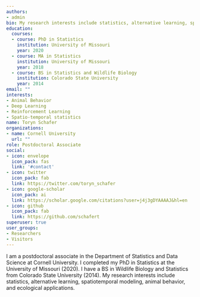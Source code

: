 ```yaml
---
authors:
- admin
bio: My research interests include statistics, alternative learning, spatiotemporal modeling, animal behavior, and ecological applications.
education:
  courses:
  - course: PhD in Statistics
    institution: University of Missouri
    year: 2020
  - course: MA in Statistics
    institution: University of Missouri
    year: 2018
  - course: BS in Statistics and Wildlife Biology
    institution: Colorado State University
    year: 2014
email: ""
interests:
- Animal Behavior
- Deep Learning
- Reinforcement Learning
- Spatio-temporal statistics
name: Toryn Schafer
organizations:
- name: Cornell University
  url: ""
role: Postdoctoral Associate
social:
- icon: envelope
  icon_pack: fas
  link: '#contact'
- icon: twitter
  icon_pack: fab
  link: https://twitter.com/toryn_schafer
- icon: google-scholar
  icon_pack: ai
  link: https://scholar.google.com/citations?user=j4j3gDYAAAAJ&hl=en
- icon: github
  icon_pack: fab
  link: https://github.com/schafert
superuser: true
user_groups:
- Researchers
- Visitors
---
```


I am a postdoctoral associate in the Department of Statistics and Data Science at Cornell University. I completed my PhD in Statistics at the University of Missouri (2020). I have a BS in Wildlife Biology and Statistics from Colorado State University (2014). My research interests include statistics, alternative learning, spatiotemporal modeling, animal behavior, and ecological applications. 


